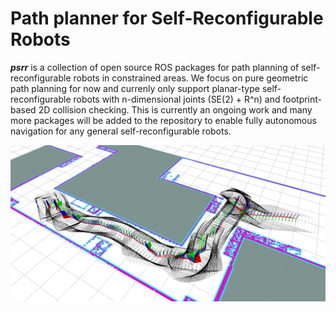 # Path planner for Self-Reconfigurable Robots

***psrr*** is a collection of open source ROS packages for path planning of self-reconfigurable robots in constrained areas. We focus on pure geometric path planning for now and currenly only support planar-type self-reconfigurable robots with n-dimensional joints (SE(2) + R^n) and footprint-based 2D collision checking. This is currently an ongoing work and many more packages will be added to the repository to enable fully autonomous navigation for any general self-reconfigurable robots.

<img src="assets/img1.png"/>
